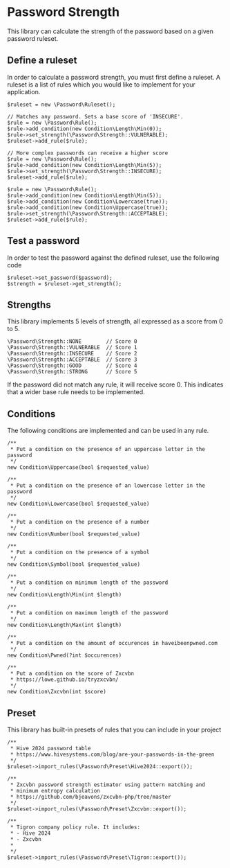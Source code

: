 # Password Strength

This library can calculate the strength of the password based on a given
password ruleset.

## Define a ruleset

In order to calculate a password strength, you must first define a ruleset. 
A ruleset is a list of rules which you would like to implement for your 
application.

    $ruleset = new \Password\Ruleset();

	// Matches any password. Sets a base score of 'INSECURE'.
    $rule = new \Password\Rule();
    $rule->add_condition(new Condition\Length\Min(0));
    $rule->set_strength(\Password\Strength::VULNERABLE);
    $ruleset->add_rule($rule);

    // More complex passwords can receive a higher score
    $rule = new \Password\Rule();
    $rule->add_condition(new Condition\Length\Min(5));
    $rule->set_strength(\Password\Strength::INSECURE);
    $ruleset->add_rule($rule);

    $rule = new \Password\Rule();
    $rule->add_condition(new Condition\Length\Min(5));
    $rule->add_condition(new Condition\Lowercase(true));
    $rule->add_condition(new Condition\Uppercase(true));
    $rule->set_strength(\Password\Strength::ACCEPTABLE);
    $ruleset->add_rule($rule);


## Test a password

In order to test the password against the defined ruleset, use the following
code

    $ruleset->set_password($password);
    $strength = $ruleset->get_strength();

## Strengths

This library implements 5 levels of strength, all expressed as a score from
0 to 5.

    \Password\Strength::NONE		// Score 0
    \Password\Strength::VULNERABLE	// Score 1
    \Password\Strength::INSECURE	// Score 2
    \Password\Strength::ACCEPTABLE	// Score 3
    \Password\Strength::GOOD		// Score 4
    \Password\Strength::STRONG		// Score 5

If the password did not match any rule, it will receive score 0. This indicates
that a wider base rule needs to be implemented.
    
## Conditions

The following conditions are implemented and can be used in any rule.

	/**
	 * Put a condition on the presence of an uppercase letter in the password
	 */
    new Condition\Uppercase(bool $requested_value)

	/**
	 * Put a condition on the presence of an lowercase letter in the password
	 */
    new Condition\Lowercase(bool $requested_value)

	/**
	 * Put a condition on the presence of a number
	 */
    new Condition\Number(bool $requested_value)

	/**
	 * Put a condition on the presence of a symbol
	 */
    new Condition\Symbol(bool $requested_value)

	/**
	 * Put a condition on minimum length of the password
	 */
    new Condition\Length\Min(int $length)

	/**
	 * Put a condition on maximum length of the password
	 */
    new Condition\Length\Max(int $length)

	/**
	 * Put a condition on the amount of occurences in haveibeenpwned.com
	 */
    new Condition\Pwned(?int $occurences)

	/**
	 * Put a condition on the score of Zxcvbn
	 * https://lowe.github.io/tryzxcvbn/
	 */
    new Condition\Zxcvbn(int $score)


## Preset

This library has built-in presets of rules that you can include in your project

    /**
     * Hive 2024 password table
     * https://www.hivesystems.com/blog/are-your-passwords-in-the-green
     */
    $ruleset->import_rules(\Password\Preset\Hive2024::export());

    /**
     * Zxcvbn password strength estimator using pattern matching and
     * minimum entropy calculation
     * https://github.com/bjeavons/zxcvbn-php/tree/master
     */
    $ruleset->import_rules(\Password\Preset\Zxcvbn::export());

    /**
     * Tigron company policy rule. It includes:
     * - Hive 2024
     * - Zxcvbn
     *
     */
    $ruleset->import_rules(\Password\Preset\Tigron::export());
